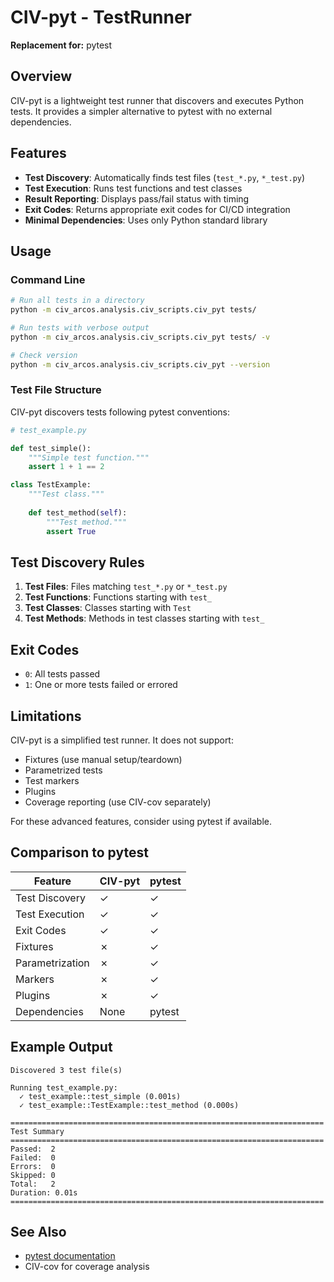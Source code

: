 # CIV-pyt - TestRunner

**Replacement for:** pytest

## Overview

CIV-pyt is a lightweight test runner that discovers and executes Python tests. It provides a simpler alternative to pytest with no external dependencies.

## Features

- **Test Discovery**: Automatically finds test files (`test_*.py`, `*_test.py`)
- **Test Execution**: Runs test functions and test classes
- **Result Reporting**: Displays pass/fail status with timing
- **Exit Codes**: Returns appropriate exit codes for CI/CD integration
- **Minimal Dependencies**: Uses only Python standard library

## Usage

### Command Line

```bash
# Run all tests in a directory
python -m civ_arcos.analysis.civ_scripts.civ_pyt tests/

# Run tests with verbose output
python -m civ_arcos.analysis.civ_scripts.civ_pyt tests/ -v

# Check version
python -m civ_arcos.analysis.civ_scripts.civ_pyt --version
```

### Test File Structure

CIV-pyt discovers tests following pytest conventions:

```python
# test_example.py

def test_simple():
    """Simple test function."""
    assert 1 + 1 == 2

class TestExample:
    """Test class."""
    
    def test_method(self):
        """Test method."""
        assert True
```

## Test Discovery Rules

1. **Test Files**: Files matching `test_*.py` or `*_test.py`
2. **Test Functions**: Functions starting with `test_`
3. **Test Classes**: Classes starting with `Test`
4. **Test Methods**: Methods in test classes starting with `test_`

## Exit Codes

- `0`: All tests passed
- `1`: One or more tests failed or errored

## Limitations

CIV-pyt is a simplified test runner. It does not support:
- Fixtures (use manual setup/teardown)
- Parametrized tests
- Test markers
- Plugins
- Coverage reporting (use CIV-cov separately)

For these advanced features, consider using pytest if available.

## Comparison to pytest

| Feature | CIV-pyt | pytest |
|---------|---------|--------|
| Test Discovery | ✓ | ✓ |
| Test Execution | ✓ | ✓ |
| Exit Codes | ✓ | ✓ |
| Fixtures | ✗ | ✓ |
| Parametrization | ✗ | ✓ |
| Markers | ✗ | ✓ |
| Plugins | ✗ | ✓ |
| Dependencies | None | pytest |

## Example Output

```
Discovered 3 test file(s)

Running test_example.py:
  ✓ test_example::test_simple (0.001s)
  ✓ test_example::TestExample::test_method (0.000s)

======================================================================
Test Summary
======================================================================
Passed:  2
Failed:  0
Errors:  0
Skipped: 0
Total:   2
Duration: 0.01s
======================================================================
```

## See Also

- [pytest documentation](https://docs.pytest.org/)
- CIV-cov for coverage analysis
